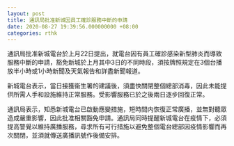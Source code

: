 ```yaml
---
layout: post
title: 通訊局批准新城因員工確診服務中斷的申請
date: 2020-08-27 19:39:56.000000000 +08:00
categories: rthk
---
```


通訊局批准新城電台於上月22日提出，就電台因有員工確診感染新型肺炎而導致服務中斷的申請，豁免新城於上月其中3日的不同時段，須按牌照規定在3個台播放半小時或1小時新聞及天氣報告和詳盡新聞報道。

新城電台表示，當日接獲衞生署的建議後，須盡快關閉整個總部消毒，因此未能提供所需人手和設施維持正常服務。受影響服務已於之後兩日逐步回復正常。

通訊局表示，知悉新城電台已啟動應變措施，短時間内恢復正常廣播，並無對聽眾造成嚴重影響，因此批准相關豁免申請。通訊局同時提醒新城電台在疫情下，必須提高警覺以維持廣播服務，尋求所有可行措施以避免整個電台總部因疫情影響而再次關閉，並須就傳送廣播訊號作後備安排。
